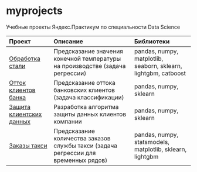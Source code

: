 # myprojects

Учебные проекты Яндекс.Практикум по специальности Data Science

| Проект              | Описание           | Библиотеки                     |
| :-------------------- | :------------------------------------------------- |:---------------------------|
| [Обработка стали](https://github.com/borisgurevich/myprojects/tree/main/petroleum_regression)| Предсказание значения конечной температуры на производстве (задача регрессии) | pandas, numpy, matplotlib, seaborn, sklearn, lightgbm, catboost |
| [Отток клиентов банка](https://github.com/borisgurevich/myprojects/tree/main/bank_churn_classification) | Предсказание оттока банковских клиентов (задача классификации) | pandas, numpy, sklearn |
| [Защита клиентских данных](https://github.com/borisgurevich/myprojects/tree/main/telecom_classification) | Разработка алгоритма защиты данных клиентов компании | pandas, numpy, sklearn |
| [Заказы такси](https://github.com/borisgurevich/myprojects/tree/main/telecom_SDA_EDA) | Предсказание количества заказов службы такси (задача регрессии для временных рядов) | pandas, numpy, statsmodels, matplotlib, sklearn, lightgbm |

